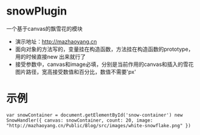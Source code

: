 # snowPlugin
一个基于canvas的飘雪花的模块
* 演示地址：http://mazhaoyang.cn
* 面向对象的方法写的，变量挂在构造函数，方法挂在构造函数的prototype，用的时候直接new 出来就行了
* 接受参数中，canvas和image必填，分别是当前作用的canvas和插入的雪花图片路径，宽高接受数值和百分比，数值不需要'px'
# 示例
`
var snowContainer = document.getElementById('snow-container')
new SnowHandler({
    canvas: snowContainer,
    count: 20,
    image: "http://mazhaoyang.cn/Public/Blog/src/images/white-snowflake.png"
})
`
